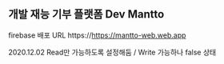 ## 개발 재능 기부 플랫폼 Dev Mantto

firebase 배포 URL
https://https://mantto-web.web.app

2020.12.02
Read만 가능하도록 설정해둠 / Write 가능하나 false 상태
